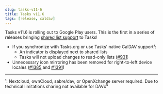 ```yaml
---
slug: tasks-v11-6
title: Tasks v11.6
tags: [release, caldav]
---
```


Tasks v11.6 is rolling out to Google Play users. This is the first in a series
of releases bringing [shared list
support](/blog/shared-lists-are-coming) to Tasks!

* If you synchronize with Tasks.org or use Tasks' native CalDAV support¹:
  * An indicator is displayed next to shared lists
  * Tasks will not upload changes to read-only lists
    ([#931](https://github.com/tasks/tasks/issues/931))
* Unnecessary icon mirroring has been removed for right-to-left device locales
  ([#1385](https://github.com/tasks/tasks/issues/1385) and
  [#1391](https://github.com/tasks/tasks/pull/1391))

---

¹: Nextcloud, ownCloud, sabre/dav, or OpenXchange server required. Due to
technical limitations sharing not available for DAVx⁵
